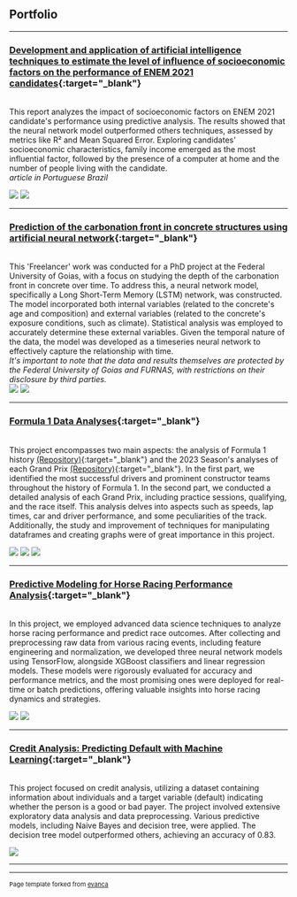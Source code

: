 ## Portfolio
---

### [Development and application of artificial intelligence techniques to estimate the level of influence of socioeconomic factors on the performance of ENEM 2021 candidates](https://github.com/jefersonmglh/analise_enem_projeto_semantix/){:target="_blank"}
<br> This report analyzes the impact of socioeconomic factors on ENEM 2021 candidate's performance using predictive analysis. The results showed that the neural network model outperformed others techniques, assessed by metrics like R² and Mean Squared Error. Exploring candidates' socioeconomic characteristics, family income emerged as the most influential factor, followed by the presence of a computer at home and the number of people living with the candidate.<br>
*article in Portuguese Brazil* <br>

<img src="https://github.com/jefersonmglh/analise_enem_projeto_semantix/blob/main/pics/metricas.png?raw=true"/>
<img src="https://github.com/jefersonmglh/analise_enem_projeto_semantix/blob/main/pics/q024_box.png?raw=true"/>

---

### [Prediction of the carbonation front in concrete structures using artificial neural network](https://github.com/jefersonmglh/analise_enem_projeto_semantix/){:target="_blank"}
<br>This 'Freelancer' work was conducted for a PhD project at the Federal University of Goias, with a focus on studying the depth of the carbonation front in concrete over time. To address this, a neural network model, specifically a Long Short-Term Memory (LSTM) network, was constructed. The model incorporated both internal variables (related to the concrete's age and composition) and external variables (related to the concrete's exposure conditions, such as climate). Statistical analysis was employed to accurately determine these external variables. Given the temporal nature of the data, the model was developed as a timeseries neural network to effectively capture the relationship with time.<br>
*It's important to note that the data and results themselves are protected by the Federal University of Goias and FURNAS, with restrictions on their disclosure by third parties.*
<br>
<img src="images/frent_carbo/concret.PNG?raw=true"/>
<img src="images/frent_carbo/Diagrama em branco.jpeg?raw=true"/>

---

### [Formula 1 Data Analyses](https://github.com/jefersonmglh/Formula-1_historial_analysis){:target="_blank"}
<br>This project encompasses two main aspects: the analysis of Formula 1 history [(Repository)](https://github.com/jefersonmglh/Formula-1_historial_analysis){:target="_blank"} and the 2023 Season's analyses of each Grand Prix [(Repository)](https://github.com/jefersonmglh/Formula-1_2023_season_analyses){:target="_blank"}. In the first part, we identified the most successful drivers and prominent constructor teams throughout the history of Formula 1. In the second part, we conducted a detailed analysis of each Grand Prix, including practice sessions, qualifying, and the race itself. This analysis delves into aspects such as speeds, lap times, car and driver performance, and some peculiarities of the track. Additionally, the study and improvement of techniques for manipulating dataframes and creating graphs were of great importance in this project. <br>

<img src="images/f1_hist/startvsfinish.png?raw=true"/>
<img src="images/f1_race/f1_racepace.png?raw=true"/>
<img src="images/f1_race/fuel_corr.png?raw=true"/>

---

### [Predictive Modeling for Horse Racing Performance Analysis](https://jefersonmglh.github.io/){:target="_blank"}
<br>In this project, we employed advanced data science techniques to analyze horse racing performance and predict race outcomes. After collecting and preprocessing raw data from various racing events, including feature engineering and normalization, we developed three neural network models using TensorFlow, alongside XGBoost classifiers and linear regression models. These models were rigorously evaluated for accuracy and performance metrics, and the most promising ones were deployed for real-time or batch predictions, offering valuable insights into horse racing dynamics and strategies.<br>

<img src="images/horse_freela/results.jpeg?raw=true"/>
<img src="images/horse_freela/flux1.jpg?raw=true"/>

---

### [Credit Analysis: Predicting Default with Machine Learning](https://github.com/jefersonmglh/analise-credito){:target="_blank"}
<br>This project focused on credit analysis, utilizing a dataset containing information about individuals and a target variable (default) indicating whether the person is a good or bad payer. The project involved extensive exploratory data analysis and data preprocessing. Various predictive models, including Naive Bayes and decision tree, were applied. The decision tree model outperformed others, achieving an accuracy of 0.83.
<br>

<img src="images/credit_anal/tree.png?raw=true"/>


---
<!-- ### Other relevant projects

- [Project 1 Title](http://example.com/)
- [Project 2 Title](http://example.com/)
- [Project 3 Title](http://example.com/)
- [Project 4 Title](http://example.com/)
- [Project 5 Title](http://example.com/)

---

 -->


---
<p style="font-size:11px">Page template forked from <a href="https://github.com/evanca/quick-portfolio">evanca</a></p>
<!-- Remove above link if you don't want to attibute -->
